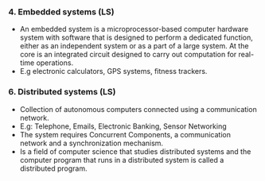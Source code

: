 ### 4. Embedded systems (LS)
- An embedded system is a microprocessor-based computer hardware system with software that is designed to perform a dedicated function, either as an independent system or as a part of a large system. At the core is an integrated circuit designed to carry out computation for real-time operations.
- E.g electronic calculators, GPS systems, fitness trackers.

### 6. Distributed systems (LS)
- Collection of autonomous computers connected using a communication network.
- E.g: Telephone, Emails, Electronic Banking, Sensor Networking
- The system requires Concurrent Components, a communication network and a synchronization mechanism.
- Is a field of computer science that studies distributed systems and the computer program that runs in a distributed system is called a distributed program.
